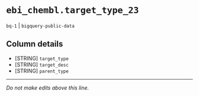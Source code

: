 # `ebi_chembl.target_type_23`
`bq-1` | `bigquery-public-data`

## Column details
* [STRING]    `target_type`
* [STRING]    `target_desc`
* [STRING]    `parent_type`

-------------------------------------------------------------------------------
*Do not make edits above this line.*
